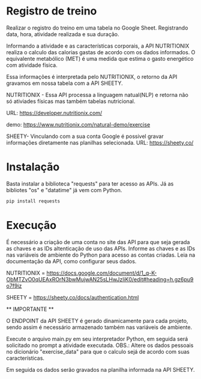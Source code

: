 # Registro de treino

Realizar o registro do treino em uma tabela no Google Sheet. Registrando data, hora, atividade realizada e sua duração.

Informando a atividade e as características corporais, a API NUTRITIONIX realiza o calculo das calorias gastas de acordo com os dados informados.
O equivalente metabólico (MET) é uma medida que estima o gasto energético com atividade física.

Essa informações é interpretada pelo NUTRITIONIX, o retorno da API gravamos em nossa tabela com a API SHEETY.

NUTRITIONIX - Essa API processa a linguagem natual(NLP) e retorna não só ativiades físicas mas também tabelas nutricional.

URL: https://developer.nutritionix.com/

demo: https://www.nutritionix.com/natural-demo/exercise

SHEETY- Vinculando com a sua conta Google é possivel gravar informações diretamente nas planilhas selecionada.
URL: https://sheety.co/

# Instalação

Basta instalar a biblioteca "requests" para ter acesso as APIs. Já as bibliotes "os" e "datatime" já vem com Python.

```bash
pip install requests
```

# Execução

É necessário a criação de uma conta no site das API para que seja gerada as chaves e as IDs altenticação de uso das APIs.
Informe as chaves e as IDs nas variáveis de ambiente do Python para acesso as contas criadas. Leia na documentação da API, como configurar seus dados.

NUTRITIONIX = https://docs.google.com/document/d/1_q-K-ObMTZvO0qUEAxROrN3bwMujwAN25sLHwJzliK0/edit#heading=h.gz6pu9o7f9iz

SHEETY = https://sheety.co/docs/authentication.html

** IMPORTANTE **

O ENDPOINT da API SHEETY é gerado dinamicamente para cada projeto, sendo assim é necessário armazenado também nas variáveis de ambiente.

Execute o arquivo main.py em seu interpretador Python, em seguida será solicitado no prompt a atividade executada.
OBS.: Altere os dados pessoais no dicionário "exercise_data" para que o calculo sejá de acordo com suas características.

Em seguida os dados serão gravados na planilha informada na API SHEETY.
